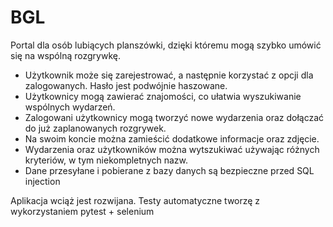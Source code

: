 # BGL
Portal dla osób lubiących planszówki, dzięki któremu mogą szybko umówić się na wspólną rozgrywkę.

- Użytkownik może się zarejestrować, a następnie korzystać z opcji dla zalogowanych. Hasło jest podwójnie haszowane.
- Użytkownicy mogą zawierać znajomości, co ułatwia wyszukiwanie wspólnych wydarzeń.
- Zalogowani użytkownicy mogą tworzyć nowe wydarzenia oraz dołączać do już zaplanowanych rozgrywek.
- Na swoim koncie można zamieścić dodatkowe informacje oraz zdjęcie.
- Wydarzenia oraz użytkowników można wytszukiwać używając różnych kryteriów, w tym niekompletnych nazw.
- Dane przesyłane i pobierane z bazy danych są bezpieczne przed SQL injection

Aplikacja wciąż jest rozwijana.
Testy automatyczne tworzę z wykorzystaniem pytest + selenium
